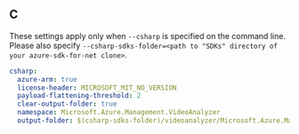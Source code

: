 ## C

These settings apply only when `--csharp` is specified on the command line.
Please also specify `--csharp-sdks-folder=<path to "SDKs" directory of your azure-sdk-for-net clone>`.

```yaml $(csharp)
csharp:
  azure-arm: true
  license-header: MICROSOFT_MIT_NO_VERSION
  payload-flattening-threshold: 2
  clear-output-folder: true
  namespace: Microsoft.Azure.Management.VideoAnalyzer
  output-folder: $(csharp-sdks-folder)/videoanalyzer/Microsoft.Azure.Management.VideoAnalyzer/src/Generated
```
